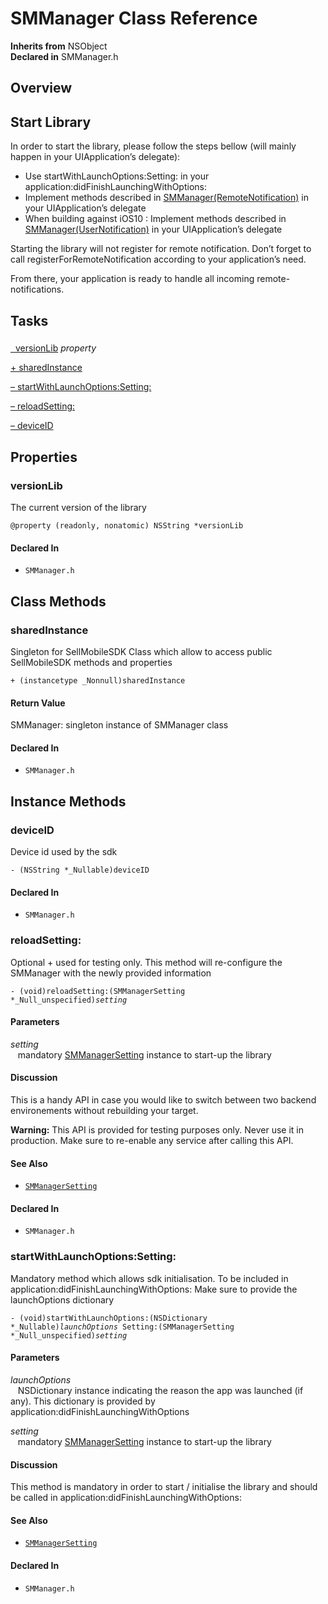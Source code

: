 # SMManager Class Reference

**Inherits from** NSObject  
**Declared in** SMManager.h  

## Overview

<h2>Start Library</h2>

In order to start the library, please follow the steps bellow (will mainly happen in your UIApplication&rsquo;s delegate):

<ul>
<li>Use startWithLaunchOptions:Setting: in your application:didFinishLaunchingWithOptions:</li>
<li>Implement methods described in <a href="../Categories/SMManager+RemoteNotification.md">SMManager(RemoteNotification)</a> in your UIApplication&rsquo;s delegate</li>
<li>When building against iOS10 : Implement methods described in <a href="../Categories/SMManager+UserNotification.md">SMManager(UserNotification)</a> in your UIApplication&rsquo;s delegate</li>
</ul>

Starting the library will not register for remote notification.
Don&rsquo;t forget to call registerForRemoteNotification according to your application&rsquo;s need.

From there, your application is ready to handle all incoming remote-notifications.

## Tasks

### 

[&nbsp;&nbsp;versionLib](#/api/name/versionLib) *property* 

[+&nbsp;sharedInstance](#/api/name/sharedInstance)  

[&ndash;&nbsp;startWithLaunchOptions:Setting:](#/api/name/startWithLaunchOptions:Setting:)  

[&ndash;&nbsp;reloadSetting:](#/api/name/reloadSetting:)  

[&ndash;&nbsp;deviceID](#/api/name/deviceID)  

## Properties

<a name="/api/name/versionLib" title="versionLib"></a>
### versionLib

The current version of the library

<code>@property (readonly, nonatomic) NSString *versionLib</code>

#### Declared In
* `SMManager.h`

<a title="Class Methods" name="class_methods"></a>
## Class Methods

<a name="/api/name/sharedInstance" title="sharedInstance"></a>
### sharedInstance

Singleton for SellMobileSDK Class which allow to access public SellMobileSDK methods and properties

<code>+ (instancetype _Nonnull)sharedInstance</code>

#### Return Value
SMManager: singleton instance of SMManager class

#### Declared In
* `SMManager.h`

<a title="Instance Methods" name="instance_methods"></a>
## Instance Methods

<a name="/api/name/deviceID" title="deviceID"></a>
### deviceID

Device id  used by the sdk

<code>- (NSString *_Nullable)deviceID</code>

#### Declared In
* `SMManager.h`

<a name="/api/name/reloadSetting:" title="reloadSetting:"></a>
### reloadSetting:

Optional + used for testing only. This method will re-configure the SMManager with the newly provided information

<code>- (void)reloadSetting:(SMManagerSetting *_Null_unspecified)*setting*</code>

#### Parameters

*setting*  
&nbsp;&nbsp;&nbsp;mandatory <a href="../Classes/SMManagerSetting.md">SMManagerSetting</a> instance to start-up the library  

#### Discussion
This is a handy API in case you would like to switch between two backend environements without rebuilding your target.

<strong>Warning:</strong> This API is provided for testing purposes only. Never use it in production.
Make sure to re-enable any service after calling this API.

#### See Also

* <code><a href="../Classes/SMManagerSetting.md">SMManagerSetting</a></code>

#### Declared In
* `SMManager.h`

<a name="/api/name/startWithLaunchOptions:Setting:" title="startWithLaunchOptions:Setting:"></a>
### startWithLaunchOptions:Setting:

Mandatory method which allows sdk initialisation. To be included in application:didFinishLaunchingWithOptions:
Make sure to provide the launchOptions dictionary

<code>- (void)startWithLaunchOptions:(NSDictionary *_Nullable)*launchOptions* Setting:(SMManagerSetting *_Null_unspecified)*setting*</code>

#### Parameters

*launchOptions*  
&nbsp;&nbsp;&nbsp;NSDictionary instance indicating the reason the app was launched (if any). This dictionary is provided by application:didFinishLaunchingWithOptions  

*setting*  
&nbsp;&nbsp;&nbsp;mandatory <a href="../Classes/SMManagerSetting.md">SMManagerSetting</a> instance to start-up the library  

#### Discussion
This method is mandatory in order to start / initialise the library and should be called in application:didFinishLaunchingWithOptions:

#### See Also

* <code><a href="../Classes/SMManagerSetting.md">SMManagerSetting</a></code>

#### Declared In
* `SMManager.h`

